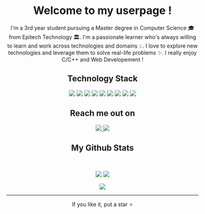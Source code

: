 <p align="center">

 <h1 align="center"> Welcome to my userpage !</h1>
 <p align="center">
  I'm a 3rd year student pursuing a Master degree in Computer Science 🎓 from Epitech Technology 🏛. I'm a passionate learner who's always willing to learn and work across technologies and domains 💡. I love to explore new technologies and leverage them to solve real-life problems ✨. I really enjoy C/C++ and Web Developement !
</p> 

</p>

<!--   -->

<h2 align="center">Technology Stack</h2>

<p align="center">
<img src="https://img.shields.io/badge/C-00599C?style=flat-square&logo=c&logoColor=white"/>
<img src="https://img.shields.io/badge/-C++-00599C?style=flat-square&logo=c"/>
<img src="https://img.shields.io/badge/-HTML5-E34F26?style=flat-square&logo=html5&logoColor=white"/>
<img src="https://img.shields.io/badge/-CSS3-1572B6?style=flat-square&logo=css3"/>
<img src="https://img.shields.io/badge/-JavaScript-black?style=flat-square&logo=javascript"/>
<img src="https://img.shields.io/badge/-Nodejs-black?style=flat-square&logo=Node.js"/>
<img src="https://img.shields.io/badge/-React-black?style=flat-square&logo=react"/>
<img src="https://img.shields.io/badge/-Git-black?style=flat-square&logo=git"/>
<img src="https://img.shields.io/badge/-GitHub-black?style=flat-square&logo=github"/>
</p>

<h2 align="center">Reach me out on</h2>

<p align="center">
<a href="mailto: germondjeremie@gmail.com">
 <img src="https://img.shields.io/badge/-germondjeremie-c14438?style=flat-square&logo=Gmail&logoColor=white&link=mailto:germondjeremie@gmail.com"/>
</a>
<a href="https://www.linkedin.com/in/jeremiegermond-984547211/">
 <img src="https://img.shields.io/badge/-jeremiegermond-blue?style=flat-square&logo=Linkedin&logoColor=white&link=https://www.linkedin.com/in/jeremiegermond-698a18142/"/>
</a>
</p>

<h2 align="center">
  My Github Stats
</h2>
 
<br>

<p align="center">
  <img src="https://github-readme-stats.vercel.app/api?username=jeremiegermond&show_icons=true&theme=radical&line_height=27&count_private=true">
  <img src="https://github-readme-stats.vercel.app/api/top-langs/?username=jeremiegermond&theme=radical&count_private=true">
</p>

<p align="center">
 <img src="https://github-readme-streak-stats.herokuapp.com/?user=jeremiegermond&show_icons=true&locale=en&layout=compact&theme=radical&line_height=0" />
</p> 

<hr>
<p align="center">If you like it, put a star ⭐</p>


